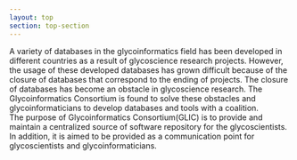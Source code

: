 ```yaml
---
layout: top
section: top-section
---
```


A variety of databases in the glycoinformatics field has been developed in different countries as a result of glycoscience research projects. 
However, the usage of these developed databases has grown difficult because of the closure of databases that correspond to the ending of projects. 
The closure of databases has become an obstacle in glycoscience research. 
The Glycoinformatics Consortium is found to solve these obstacles and glycoinformaticians to develop databases and tools with a coalition. 
<br>
The purpose of Glycoinformatics Consortium(GLIC) is to provide and maintain a centralized source of software repository for the glycoscientists. 
In addition, it is aimed to be provided as a communication point for glycoscientists and glycoinformaticians.
